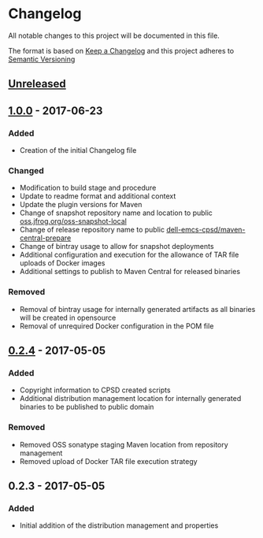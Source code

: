 # Changelog
All notable changes to this project will be documented in this file.

The format is based on [Keep a Changelog](http://keepachangelog.com/)
and this project adheres to [Semantic Versioning](http://semver.org/)

## [Unreleased]

## [1.0.0] - 2017-06-23
### Added
 - Creation of the initial Changelog file
### Changed
 - Modification to build stage and procedure
 - Update to readme format and additional context
 - Update the plugin versions for Maven
 - Change of snapshot repository name and location to public [oss.jfrog.org/oss-snapshot-local](https://oss.jfrog.org/list/oss-snapshot-local)
 - Change of release repository name to public [dell-emcs-cpsd/maven-central-prepare](https://dl.bintray.com/dell-emc-cpsd/maven-central-prepare)
 - Change of bintray usage to allow for snapshot deployments
 - Additional configuration and execution for the allowance of TAR file uploads of Docker images
 - Additional settings to publish to Maven Central for released binaries
 
### Removed
 - Removal of bintray usage for internally generated artifacts as all binaries will be created in opensource
 - Removal of unrequired Docker configuration in the POM file

## [0.2.4] - 2017-05-05
### Added
 - Copyright information to CPSD created scripts
 - Additional distribution management location for internally generated binaries to be published to public domain

### Removed
 - Removed OSS sonatype staging Maven location from repository management
 - Removed upload of Docker TAR file execution strategy
 
## 0.2.3 - 2017-05-05
### Added
 - Initial addition of the distribution management and properties

[Unreleased]: https://github.com/dellemc-symphony/root-parent/compare/1.0.0...HEAD
[1.0.0]: https://github.com/dellemc-symphony/root-parent/compare/0.2.4...1.0.0
[0.2.4]: https://github.com/dellemc-symphony/root-parent/compare/0.2.3...0.2.4

